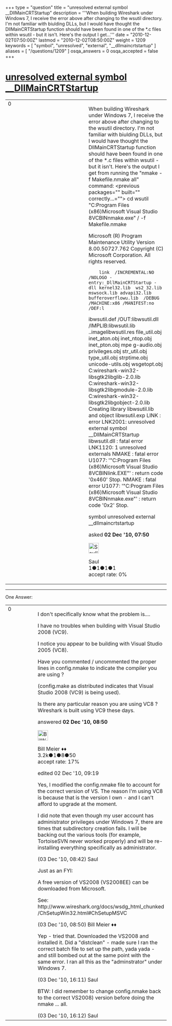 +++
type = "question"
title = "unresolved external symbol __DllMainCRTStartup"
description = '''When building Wireshark under Windows 7, I receive the error above after changing to the wsutil directory. I&#x27;m not familiar with biulding DLLs, but I would have thought the DllMainCRTStartup function should have been found in one of the *.c files within wsutil - but it isn&#x27;t. Here&#x27;s the output I get...'''
date = "2010-12-02T07:50:00Z"
lastmod = "2010-12-02T08:50:00Z"
weight = 1209
keywords = [ "symbol", "unresolved", "external", "__dllmaincrtstartup" ]
aliases = [ "/questions/1209" ]
osqa_answers = 0
osqa_accepted = false
+++

<div class="headNormal">

# [unresolved external symbol \_\_DllMainCRTStartup](/questions/1209/unresolved-external-symbol-__dllmaincrtstartup)

</div>

<div id="main-body">

<div id="askform">

<table id="question-table" style="width:100%;"><colgroup><col style="width: 50%" /><col style="width: 50%" /></colgroup><tbody><tr class="odd"><td style="width: 30px; vertical-align: top"><div class="vote-buttons"><div id="post-1209-score" class="post-score" title="current number of votes">0</div><div id="favorite-count" class="favorite-count"></div></div></td><td><div id="item-right"><div class="question-body"><p>When building Wireshark under Windows 7, I receive the error above after changing to the wsutil directory. I'm not familiar with biulding DLLs, but I would have thought the DllMainCRTStartup function should have been found in one of the *.c files within wsutil - but it isn't. Here's the output I get from running the "nmake -f Makefile.nmake all" command: &lt;previous packages="" built="" correctly...=""&gt; cd wsutil "C:Program Files (x86)Microsoft Visual Studio 8VCBINnmake.exe" / -f Makefile.nmake</p><p>Microsoft (R) Program Maintenance Utility Version 8.00.50727.762 Copyright (C) Microsoft Corporation. All rights reserved.</p><pre><code>    link  /INCREMENTAL:NO /NOLOGO -entry:_DllMainCRTStartup -dll kernel32.lib  ws2_32.lib mswsock.lib advapi32.lib bufferoverflowu.lib  /DEBUG /MACHINE:x86 /MANIFEST:no  /DEF:l</code></pre><p>ibwsutil.def /OUT:libwsutil.dll /IMPLIB:libwsutil.lib ..imagelibwsutil.res file_util.obj inet_aton.obj inet_ntop.obj inet_pton.obj mpe g-audio.obj privileges.obj str_util.obj type_util.obj strptime.obj unicode-utils.obj wsgetopt.obj C:wireshark-win32-libsgtk2libglib-2.0.lib C:wireshark-win32-libsgtk2libgmodule-2.0.lib C:wireshark-win32-libsgtk2libgobject-2.0.lib Creating library libwsutil.lib and object libwsutil.exp LINK : error LNK2001: unresolved external symbol __DllMainCRTStartup libwsutil.dll : fatal error LNK1120: 1 unresolved externals NMAKE : fatal error U1077: '"C:Program Files (x86)Microsoft Visual Studio 8VCBINlink.EXE"' : return code '0x460' Stop. NMAKE : fatal error U1077: '"C:Program Files (x86)Microsoft Visual Studio 8VCBINnmake.exe"' : return code '0x2' Stop.</p></div><div id="question-tags" class="tags-container tags">symbol unresolved external __dllmaincrtstartup</div><div id="question-controls" class="post-controls"></div><div class="post-update-info-container"><div class="post-update-info post-update-info-user"><p>asked <strong>02 Dec '10, 07:50</strong></p><img src="https://secure.gravatar.com/avatar/431cae126bbbaa91e2ce9aa3e1743a24?s=32&amp;d=identicon&amp;r=g" class="gravatar" width="32" height="32" alt="Saul&#39;s gravatar image" /><p>Saul<br />
<span class="score" title="1 reputation points">1</span><span title="1 badges"><span class="badge1">●</span><span class="badgecount">1</span></span><span title="1 badges"><span class="silver">●</span><span class="badgecount">1</span></span><span title="1 badges"><span class="bronze">●</span><span class="badgecount">1</span></span><br />
<span class="accept_rate" title="Rate of the user&#39;s accepted answers">accept rate:</span> <span title="Saul has no accepted answers">0%</span></p></div></div><div id="comments-container-1209" class="comments-container"></div><div id="comment-tools-1209" class="comment-tools"></div><div class="clear"></div><div id="comment-1209-form-container" class="comment-form-container"></div><div class="clear"></div></div></td></tr></tbody></table>

------------------------------------------------------------------------

<div class="tabBar">

<span id="sort-top"></span>

<div class="headQuestions">

One Answer:

</div>

</div>

<span id="1210"></span>

<div id="answer-container-1210" class="answer">

<table style="width:100%;"><colgroup><col style="width: 50%" /><col style="width: 50%" /></colgroup><tbody><tr class="odd"><td style="width: 30px; vertical-align: top"><div class="vote-buttons"><div id="post-1210-score" class="post-score" title="current number of votes">0</div></div></td><td><div class="item-right"><div class="answer-body"><p>I don't specifically know what the problem is....</p><p>I have no troubles when building with Visual Studio 2008 (VC9).</p><p>I notice you appear to be building with Visual Studio 2005 (VC8).</p><p>Have you commented / uncommented the proper lines in config.nmake to indicate the compiler you are using ?</p><p>(config.make as distributed indicates that Visual Studio 2008 (VC9) is being used).</p><p>Is there any particular reason you are using VC8 ? Wireshark is built using VC9 these days.</p></div><div class="answer-controls post-controls"></div><div class="post-update-info-container"><div class="post-update-info post-update-info-user"><p>answered <strong>02 Dec '10, 08:50</strong></p><img src="https://secure.gravatar.com/avatar/bfb20acfe44690473b10c7963b5d4a18?s=32&amp;d=identicon&amp;r=g" class="gravatar" width="32" height="32" alt="Bill%20Meier&#39;s gravatar image" /><p>Bill Meier ♦♦<br />
<span class="score" title="3180 reputation points"><span>3.2k</span></span><span title="1 badges"><span class="badge1">●</span><span class="badgecount">1</span></span><span title="8 badges"><span class="silver">●</span><span class="badgecount">8</span></span><span title="50 badges"><span class="bronze">●</span><span class="badgecount">50</span></span><br />
<span class="accept_rate" title="Rate of the user&#39;s accepted answers">accept rate:</span> <span title="Bill Meier has 31 accepted answers">17%</span></p></div><div class="post-update-info post-update-info-edited"><p>edited 02 Dec '10, 09:19</p></div></div><div id="comments-container-1210" class="comments-container"><span id="1228"></span><div id="comment-1228" class="comment"><div id="post-1228-score" class="comment-score"></div><div class="comment-text"><p>Yes, I modified the config.nmake file to account for the correct version of VS. The reason I'm using VC8 is because that is the version I own - and I can't afford to upgrade at the moment.</p><p>I did note that even though my user account has administrator privileges under Windows 7, there are times that subdirectory creation fails. I will be backing out the various tools (for example, TortoiseSVN never worked properly) and will be re-installing everything specifically as administrator.</p></div><div id="comment-1228-info" class="comment-info"><span class="comment-age">(03 Dec '10, 08:42)</span> Saul</div></div><span id="1229"></span><div id="comment-1229" class="comment"><div id="post-1229-score" class="comment-score"></div><div class="comment-text"><p>Just as an FYI:</p><p>A free version of VS2008 (VS2008EE) can be downloaded from Microsoft.</p><p>See: http://www.wireshark.org/docs/wsdg_html_chunked /ChSetupWin32.html#ChSetupMSVC</p></div><div id="comment-1229-info" class="comment-info"><span class="comment-age">(03 Dec '10, 08:50)</span> Bill Meier ♦♦</div></div><span id="1237"></span><div id="comment-1237" class="comment"><div id="post-1237-score" class="comment-score"></div><div class="comment-text"><p>Yep - tried that. Downloaded the VS2008 and installed it. Did a "distclean" - made sure I ran the correct batch file to set up the path, yada yada - and still bombed out at the same point with the same error. I ran all this as the "adminstrator" under Windows 7.</p></div><div id="comment-1237-info" class="comment-info"><span class="comment-age">(03 Dec '10, 16:11)</span> Saul</div></div><span id="1238"></span><div id="comment-1238" class="comment"><div id="post-1238-score" class="comment-score"></div><div class="comment-text"><p>BTW: I did remember to change config.nmake back to the correct VS2008) version before doing the nmake ... all.</p></div><div id="comment-1238-info" class="comment-info"><span class="comment-age">(03 Dec '10, 16:12)</span> Saul</div></div></div><div id="comment-tools-1210" class="comment-tools"></div><div class="clear"></div><div id="comment-1210-form-container" class="comment-form-container"></div><div class="clear"></div></div></td></tr></tbody></table>

</div>

<div class="paginator-container-left">

</div>

</div>

</div>

